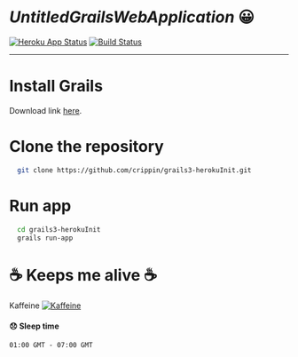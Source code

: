 # *UntitledGrailsWebApplication* 😀
[![Heroku App Status](http://heroku-shields.herokuapp.com/grails-heroku)](https://grails-heroku.herokuapp.com) [![Build Status](https://travis-ci.org/crippin/grails3-herokuInit.svg?branch=master)](https://travis-ci.org/crippin/grails3-herokuInit)


***
# Install Grails
Download link [here](http://grails.org/download.html).

# Clone the repository
```bash
  git clone https://github.com/crippin/grails3-herokuInit.git
```
# Run app
```bash
  cd grails3-herokuInit
  grails run-app
```
# ☕ Keeps me alive ☕

  Kaffeine
    [![Kaffeine](https://ph-files.imgix.net/ffddc54d-37d2-495c-89a5-83b70686d9c5?auto=format&auto=compress&codec=mozjpeg&cs=strip&w=50&h=50&fit=crop)](https://kaffeine.herokuapp.com/)

  #### 😞 Sleep time
  ```01:00 GMT - 07:00 GMT```
